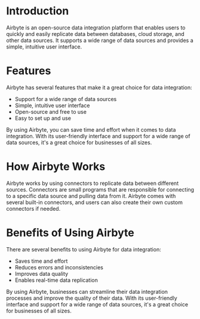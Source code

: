 # Introduction

Airbyte is an open-source data integration platform that enables users to quickly and easily replicate data between databases, cloud storage, and other data sources. It supports a wide range of data sources and provides a simple, intuitive user interface.

# Features

Airbyte has several features that make it a great choice for data integration:

- Support for a wide range of data sources
- Simple, intuitive user interface
- Open-source and free to use
- Easy to set up and use

By using Airbyte, you can save time and effort when it comes to data integration. With its user-friendly interface and support for a wide range of data sources, it's a great choice for businesses of all sizes.


# How Airbyte Works

Airbyte works by using connectors to replicate data between different sources. Connectors are small programs that are responsible for connecting to a specific data source and pulling data from it. Airbyte comes with several built-in connectors, and users can also create their own custom connectors if needed.

# Benefits of Using Airbyte

There are several benefits to using Airbyte for data integration:

- Saves time and effort
- Reduces errors and inconsistencies
- Improves data quality
- Enables real-time data replication

By using Airbyte, businesses can streamline their data integration processes and improve the quality of their data. With its user-friendly interface and support for a wide range of data sources, it's a great choice for businesses of all sizes.

